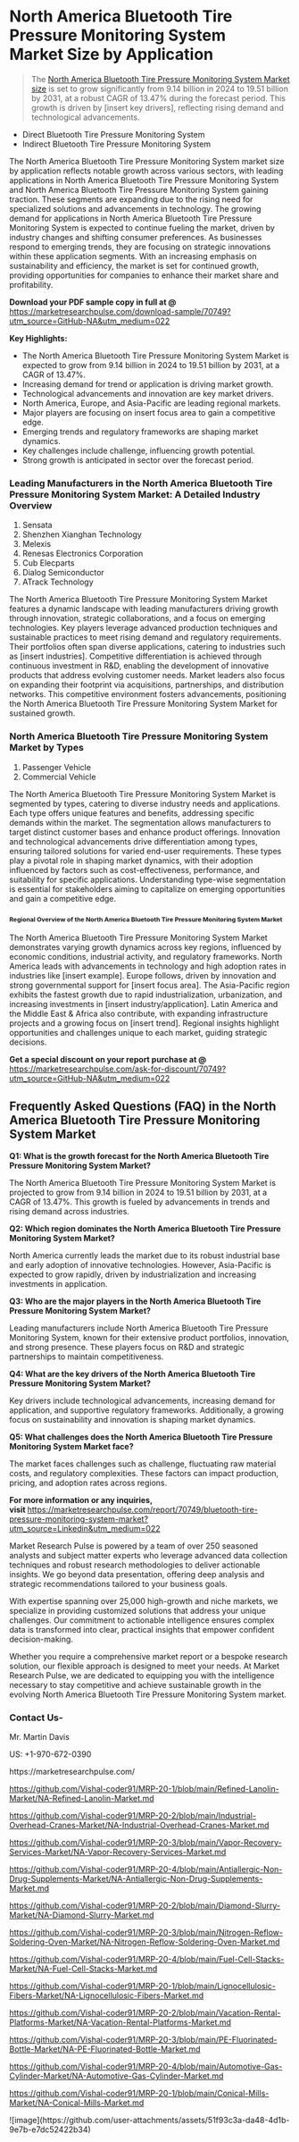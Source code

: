 <h1>North America Bluetooth Tire Pressure Monitoring System Market&nbsp;Size by Application</h1><blockquote><p>The <a href="https://marketresearchpulse.com/download-sample/70749?utm_source=GitHub-NA&amp;utm_medium=022">North America Bluetooth Tire Pressure Monitoring System Market size</a> is set to grow significantly from 9.14 billion in 2024 to 19.51 billion by 2031, at a robust CAGR of 13.47% during the forecast period. This growth is driven by [insert key drivers], reflecting rising demand and technological advancements.</p></blockquote><ul><li>Direct Bluetooth Tire Pressure Monitoring System<li> Indirect Bluetooth Tire Pressure Monitoring System</li></ul><p>The North America Bluetooth Tire Pressure Monitoring System market size by application reflects notable growth across various sectors, with leading applications in North America Bluetooth Tire Pressure Monitoring System and North America Bluetooth Tire Pressure Monitoring System gaining traction. These segments are expanding due to the rising need for specialized solutions and advancements in technology. The growing demand for applications in North America Bluetooth Tire Pressure Monitoring System is expected to continue fueling the market, driven by industry changes and shifting consumer preferences. As businesses respond to emerging trends, they are focusing on strategic innovations within these application segments. With an increasing emphasis on sustainability and efficiency, the market is set for continued growth, providing opportunities for companies to enhance their market share and profitability.</p><p><strong>Download your PDF sample copy in full at @ </strong><a href="https://marketresearchpulse.com/download-sample/70749?utm_source=GitHub-NA&amp;utm_medium=022">https://marketresearchpulse.com/download-sample/70749?utm_source=GitHub-NA&amp;utm_medium=022</a></p><p><strong>Key Highlights: </strong></p><ul><li>The North America Bluetooth Tire Pressure Monitoring System Market is expected to grow from 9.14 billion in 2024 to 19.51 billion by 2031, at a CAGR of 13.47%.</li><li>Increasing demand for trend or application is driving market growth.</li><li>Technological advancements and innovation are key market drivers.</li><li>North America, Europe, and Asia-Pacific are leading regional markets.</li><li>Major players are focusing on insert focus area to gain a competitive edge.</li><li>Emerging trends and regulatory frameworks are shaping market dynamics.</li><li>Key challenges include challenge, influencing growth potential.</li><li>Strong growth is anticipated in sector over the forecast period.</li></ul><h3>Leading Manufacturers in the North America Bluetooth Tire Pressure Monitoring System Market: A Detailed Industry Overview</h3><ol><li>Sensata</li><li>Shenzhen Xianghan Technology</li><li>Melexis</li><li>Renesas Electronics Corporation</li><li>Cub Elecparts</li><li>Dialog Semiconductor</li><li>ATrack Technology</li></ol><div class="flex max-w-full flex-col flex-grow"><div class="min-h-8 text-message flex w-full flex-col items-end gap-2 whitespace-normal break-words [.text-message+&amp;]:mt-5" dir="auto" data-message-author-role="assistant" data-message-id="fd8432e4-4910-450d-b182-61b7bfb0a01f" data-message-model-slug="gpt-4o"><div class="flex w-full flex-col gap-1 empty:hidden first:pt-[3px]"><div class="markdown prose w-full break-words dark:prose-invert light"><p>The North America Bluetooth Tire Pressure Monitoring System Market features a dynamic landscape with leading manufacturers driving growth through innovation, strategic collaborations, and a focus on emerging technologies. Key players leverage advanced production techniques and sustainable practices to meet rising demand and regulatory requirements. Their portfolios often span diverse applications, catering to industries such as [insert industries]. Competitive differentiation is achieved through continuous investment in R&amp;D, enabling the development of innovative products that address evolving customer needs. Market leaders also focus on expanding their footprint via acquisitions, partnerships, and distribution networks. This competitive environment fosters advancements, positioning the North America Bluetooth Tire Pressure Monitoring System Market for sustained growth.</p></div></div></div></div><h3>North America Bluetooth Tire Pressure Monitoring System Market by Types</h3><ol><li>Passenger Vehicle<li> Commercial Vehicle</li></ol><div class="flex max-w-full flex-col flex-grow"><div class="min-h-8 text-message flex w-full flex-col items-end gap-2 whitespace-normal break-words [.text-message+&amp;]:mt-5" dir="auto" data-message-author-role="assistant" data-message-id="084470be-0bb7-4664-bddf-5156b4f41249" data-message-model-slug="gpt-4o-mini"><div class="flex w-full flex-col gap-1 empty:hidden first:pt-[3px]"><div class="markdown prose w-full break-words dark:prose-invert light"><p>The North America Bluetooth Tire Pressure Monitoring System Market is segmented by types, catering to diverse industry needs and applications. Each type offers unique features and benefits, addressing specific demands within the market. The segmentation allows manufacturers to target distinct customer bases and enhance product offerings. Innovation and technological advancements drive differentiation among types, ensuring tailored solutions for varied end-user requirements. These types play a pivotal role in shaping market dynamics, with their adoption influenced by factors such as cost-effectiveness, performance, and suitability for specific applications. Understanding type-wise segmentation is essential for stakeholders aiming to capitalize on emerging opportunities and gain a competitive edge.</p></div></div></div></div><h3><span style="font-size: 11px;">Regional Overview of the North America Bluetooth Tire Pressure Monitoring System Market</span></h3><div class="flex max-w-full flex-col flex-grow"><div class="min-h-8 text-message flex w-full flex-col items-end gap-2 whitespace-normal break-words [.text-message+&amp;]:mt-5" dir="auto" data-message-author-role="assistant" data-message-id="e9038762-ce64-4e30-91c9-9bd413514231" data-message-model-slug="gpt-4o-mini"><div class="flex w-full flex-col gap-1 empty:hidden first:pt-[3px]"><div class="markdown prose w-full break-words dark:prose-invert light"><p>The North America Bluetooth Tire Pressure Monitoring System Market demonstrates varying growth dynamics across key regions, influenced by economic conditions, industrial activity, and regulatory frameworks. North America leads with advancements in technology and high adoption rates in industries like [insert example]. Europe follows, driven by innovation and strong governmental support for [insert focus area]. The Asia-Pacific region exhibits the fastest growth due to rapid industrialization, urbanization, and increasing investments in [insert industry/application]. Latin America and the Middle East &amp; Africa also contribute, with expanding infrastructure projects and a growing focus on [insert trend]. Regional insights highlight opportunities and challenges unique to each market, guiding strategic decisions.</p></div></div></div></div><p><strong>Get a special discount on your report purchase at @ </strong><a href="https://marketresearchpulse.com/ask-for-discount/70749?utm_source=GitHub-NA&amp;utm_medium=022">https://marketresearchpulse.com/ask-for-discount/70749?utm_source=GitHub-NA&amp;utm_medium=022</a></p><h2>Frequently Asked Questions (FAQ) in the North America Bluetooth Tire Pressure Monitoring System Market</h2><p><strong>Q1: What is the growth forecast for the North America Bluetooth Tire Pressure Monitoring System Market?</strong></p><p>The North America Bluetooth Tire Pressure Monitoring System Market is projected to grow from 9.14 billion in 2024 to 19.51 billion by 2031, at a CAGR of 13.47%. This growth is fueled by advancements in trends and rising demand across industries.</p><p><strong>Q2: Which region dominates the North America Bluetooth Tire Pressure Monitoring System Market?</strong></p><p>North America currently leads the market due to its robust industrial base and early adoption of innovative technologies. However, Asia-Pacific is expected to grow rapidly, driven by industrialization and increasing investments in application.</p><p><strong>Q3: Who are the major players in the North America Bluetooth Tire Pressure Monitoring System Market?</strong></p><p>Leading manufacturers include North America Bluetooth Tire Pressure Monitoring System, known for their extensive product portfolios, innovation, and strong presence. These players focus on R&amp;D and strategic partnerships to maintain competitiveness.</p><p><strong>Q4: What are the key drivers of the North America Bluetooth Tire Pressure Monitoring System Market?</strong></p><p>Key drivers include technological advancements, increasing demand for application, and supportive regulatory frameworks. Additionally, a growing focus on sustainability and innovation is shaping market dynamics.</p><p><strong>Q5: What challenges does the North America Bluetooth Tire Pressure Monitoring System Market face?</strong></p><p>The market faces challenges such as challenge, fluctuating raw material costs, and regulatory complexities. These factors can impact production, pricing, and adoption rates across regions.</p><p><strong>For more information or any inquiries, visit&nbsp;</strong><a href="https://marketresearchpulse.com/report/70749/bluetooth-tire-pressure-monitoring-system-market?utm_source=Linkedin&utm_medium=022">https://marketresearchpulse.com/report/70749/bluetooth-tire-pressure-monitoring-system-market?utm_source=Linkedin&utm_medium=022</a></p><p>Market Research Pulse is powered by a team of over 250 seasoned analysts and subject matter experts who leverage advanced data collection techniques and robust research methodologies to deliver actionable insights. We go beyond data presentation, offering deep analysis and strategic recommendations tailored to your business goals.</p><p>With expertise spanning over 25,000 high-growth and niche markets, we specialize in providing customized solutions that address your unique challenges. Our commitment to actionable intelligence ensures complex data is transformed into clear, practical insights that empower confident decision-making.</p><p>Whether you require a comprehensive market report or a bespoke research solution, our flexible approach is designed to meet your needs. At Market Research Pulse, we are dedicated to equipping you with the intelligence necessary to stay competitive and achieve sustainable growth in the evolving North America Bluetooth Tire Pressure Monitoring System market.</p><h3><strong>Contact Us-</strong></h3><p>Mr. Martin Davis</p><p>US: +1-970-672-0390</p><p>https://marketresearchpulse.com/</p><p><a href="https://github.com/Vishal-coder91/MRP-20-1/blob/main/Refined-Lanolin-Market/NA-Refined-Lanolin-Market.md">https://github.com/Vishal-coder91/MRP-20-1/blob/main/Refined-Lanolin-Market/NA-Refined-Lanolin-Market.md</a></p><p><a href="https://github.com/Vishal-coder91/MRP-20-2/blob/main/Industrial-Overhead-Cranes-Market/NA-Industrial-Overhead-Cranes-Market.md">https://github.com/Vishal-coder91/MRP-20-2/blob/main/Industrial-Overhead-Cranes-Market/NA-Industrial-Overhead-Cranes-Market.md</a></p><p><a href="https://github.com/Vishal-coder91/MRP-20-3/blob/main/Vapor-Recovery-Services-Market/NA-Vapor-Recovery-Services-Market.md">https://github.com/Vishal-coder91/MRP-20-3/blob/main/Vapor-Recovery-Services-Market/NA-Vapor-Recovery-Services-Market.md</a></p><p><a href="https://github.com/Vishal-coder91/MRP-20-4/blob/main/Antiallergic-Non-Drug-Supplements-Market/NA-Antiallergic-Non-Drug-Supplements-Market.md">https://github.com/Vishal-coder91/MRP-20-4/blob/main/Antiallergic-Non-Drug-Supplements-Market/NA-Antiallergic-Non-Drug-Supplements-Market.md</a></p><p><a href="https://github.com/Vishal-coder91/MRP-20-2/blob/main/Diamond-Slurry-Market/NA-Diamond-Slurry-Market.md">https://github.com/Vishal-coder91/MRP-20-2/blob/main/Diamond-Slurry-Market/NA-Diamond-Slurry-Market.md</a></p><p><a href="https://github.com/Vishal-coder91/MRP-20-3/blob/main/Nitrogen-Reflow-Soldering-Oven-Market/NA-Nitrogen-Reflow-Soldering-Oven-Market.md">https://github.com/Vishal-coder91/MRP-20-3/blob/main/Nitrogen-Reflow-Soldering-Oven-Market/NA-Nitrogen-Reflow-Soldering-Oven-Market.md</a></p><p><a href="https://github.com/Vishal-coder91/MRP-20-4/blob/main/Fuel-Cell-Stacks-Market/NA-Fuel-Cell-Stacks-Market.md">https://github.com/Vishal-coder91/MRP-20-4/blob/main/Fuel-Cell-Stacks-Market/NA-Fuel-Cell-Stacks-Market.md</a></p><p><a href="https://github.com/Vishal-coder91/MRP-20-1/blob/main/Lignocellulosic-Fibers-Market/NA-Lignocellulosic-Fibers-Market.md">https://github.com/Vishal-coder91/MRP-20-1/blob/main/Lignocellulosic-Fibers-Market/NA-Lignocellulosic-Fibers-Market.md</a></p><p><a href="https://github.com/Vishal-coder91/MRP-20-2/blob/main/Vacation-Rental-Platforms-Market/NA-Vacation-Rental-Platforms-Market.md">https://github.com/Vishal-coder91/MRP-20-2/blob/main/Vacation-Rental-Platforms-Market/NA-Vacation-Rental-Platforms-Market.md</a></p><p><a href="https://github.com/Vishal-coder91/MRP-20-3/blob/main/PE-Fluorinated-Bottle-Market/NA-PE-Fluorinated-Bottle-Market.md">https://github.com/Vishal-coder91/MRP-20-3/blob/main/PE-Fluorinated-Bottle-Market/NA-PE-Fluorinated-Bottle-Market.md</a></p><p><a href="https://github.com/Vishal-coder91/MRP-20-4/blob/main/Automotive-Gas-Cylinder-Market/NA-Automotive-Gas-Cylinder-Market.md">https://github.com/Vishal-coder91/MRP-20-4/blob/main/Automotive-Gas-Cylinder-Market/NA-Automotive-Gas-Cylinder-Market.md</a></p><p><a href="https://github.com/Vishal-coder91/MRP-20-1/blob/main/Conical-Mills-Market/NA-Conical-Mills-Market.md">https://github.com/Vishal-coder91/MRP-20-1/blob/main/Conical-Mills-Market/NA-Conical-Mills-Market.md</a></p>
![image](https://github.com/user-attachments/assets/51f93c3a-da48-4d1b-9e7b-e7dc52422b34)
